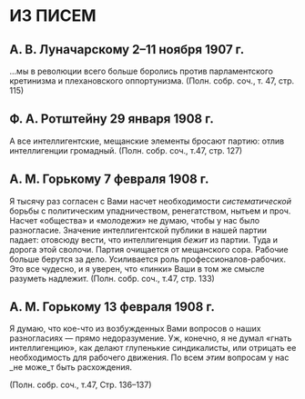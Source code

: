 # ИЗ ПИСЕМ

## А. В. Луначарскому 2–11 ноября 1907 г.

…мы в революции всего больше боролись против парламентского кретинизма и плехановского оппортунизма. (Полн. собр. соч., т. 47, стр. 115)

## Ф. А. Ротштейну 29 января 1908 г.

А все интеллигентские, мещанские элементы бросают партию: отлив интеллигенции громадный. (Полн. собр. соч., т.47, стр. 127)

## А. М. Горькому 7 февраля 1908 г.

Я тысячу раз согласен с Вами насчет необходимости _систематической_ борьбы с политическим упадничеством, ренегатством, нытьем и проч. Насчет «общества» и «молодежи» не думаю, чтобы у нас было разногласие. Значение интеллигентской публики в нашей партии падает: отовсюду вести, что интеллигенция _бежит_ из партии. Туда и дорога этой сволочи. Партия очищается от мещанского сора. Рабочие больше берутся за дело. Усиливается роль профессионалов-рабочих. Это все чудесно, и я уверен, что «пинки» Ваши в том же смысле разуметь надлежит. (Полн. собр. соч., т.47, стр. 133)

## А. М. Горькому 13 февраля 1908 г.

Я думаю, что кое-что из возбужденных Вами вопросов о наших разногласиях — прямо недоразумение. Уж, конечно, я не думал «гнать интеллигенцию», как делают глупенькие синдикалисты, или отрицать ее необходимость для рабочего движения. По всем _этим_ вопросам у нас _не може_т быть расхождения.

(Полн. собр. соч., т.47, Стр. 136–137)